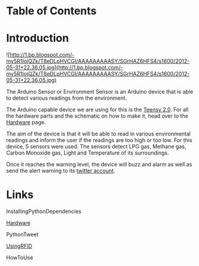 # Table of Contents #



# Introduction #

![http://1.bp.blogspot.com/-my5R1IojQZk/T8eDLpHVCGI/AAAAAAAAASY/SGrHAZ6HFS4/s1600/2012-05-31+22.36.05.jpg](http://1.bp.blogspot.com/-my5R1IojQZk/T8eDLpHVCGI/AAAAAAAAASY/SGrHAZ6HFS4/s1600/2012-05-31+22.36.05.jpg)

The Arduino Sensor or Environment Sensor is an Arduino device that is able to detect various readings from the environment.

The Arduino capable device we are using for this is the [Teensy 2.0](https://www.pjrc.com/teensy/). For all the hardware parts and the schematic on how to make it, head over to the [Hardware](http://code.google.com/p/arduinosensor/wiki/Hardware) page.

The aim of the device is that it will be able to read in various environmental readings and inform the user if the readings are too high or too low. For this device, 5 sensors were used. The sensors detect LPG gas, Methane gas, Carbon Monoxide gas, Light and Temperature of its surroundings.

Once it reaches the warning level, the device will buzz and alarm as well as send the alert warning to its [twitter account](https://twitter.com/#!/RobotIAm).

# Links #

InstallingPythonDependencies

[Hardware](http://code.google.com/p/arduinosensor/wiki/Hardware)

PythonTweet

[UsingRFID](http://code.google.com/p/arduinosensor/wiki/UsingRFID)

HowToUse